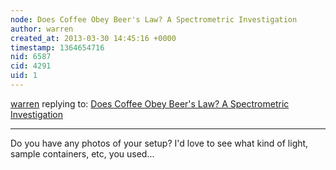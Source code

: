 ```yaml
---
node: Does Coffee Obey Beer's Law? A Spectrometric Investigation
author: warren
created_at: 2013-03-30 14:45:16 +0000
timestamp: 1364654716
nid: 6587
cid: 4291
uid: 1
---
```




[warren](../profile/warren) replying to: [Does Coffee Obey Beer's Law? A Spectrometric Investigation](../notes/akjeff91/3-28-2013/does-coffee-obey-beers-law-spectrometric-investigation)

----
Do you have any photos of your setup? I'd love to see what kind of light, sample containers, etc, you used...